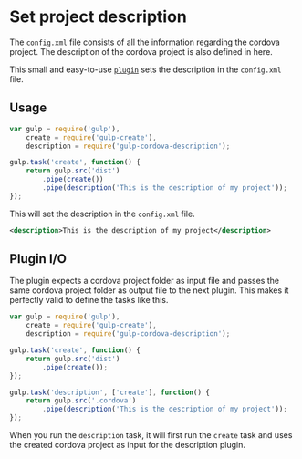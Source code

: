 # Set project description

The `config.xml` file consists of all the information regarding the cordova project. The description of the cordova project is also
defined in here.

This small and easy-to-use [`plugin`](https://github.com/SamVerschueren/gulp-cordova-description) sets the description in the `config.xml` file.

## Usage

```JavaScript
var gulp = require('gulp'),
    create = require('gulp-create'),
    description = require('gulp-cordova-description');

gulp.task('create', function() {
    return gulp.src('dist')
        .pipe(create())
        .pipe(description('This is the description of my project'));
});
```

This will set the description in the `config.xml` file.

```xml
<description>This is the description of my project</description>
```

## Plugin I/O

The plugin expects a cordova project folder as input file and passes the same cordova project folder as output file to the next
plugin. This makes it perfectly valid to define the tasks like this.

```JavaScript
var gulp = require('gulp'),
    create = require('gulp-create'),
    description = require('gulp-cordova-description');

gulp.task('create', function() {
    return gulp.src('dist')
        .pipe(create());
});

gulp.task('description', ['create'], function() {
    return gulp.src('.cordova')
        .pipe(description('This is the description of my project'));
});
```

When you run the `description` task, it will first run the `create` task and uses the created cordova project as input for the
description plugin.
